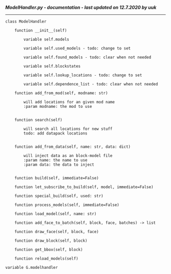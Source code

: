 ***ModelHandler.py - documentation - last updated on 12.7.2020 by uuk***
___

    class ModelHandler

        function __init__(self)

            variable self.models

            variable self.used_models - todo: change to set

            variable self.found_models - todo: clear when not needed

            variable self.blockstates

            variable self.lookup_locations - todo: change to set

            variable self.dependence_list - todo: clear when not needed

        function add_from_mod(self, modname: str)
            
            will add locations for an given mod name
            :param modname: the mod to use


        function search(self)
            
            will search all locations for new stuff
            todo: add datapack locations


        function add_from_data(self, name: str, data: dict)
            
            will inject data as an block-model file
            :param name: the name to use
            :param data: the data to inject


        function build(self, immediate=False)

        function let_subscribe_to_build(self, model, immediate=False)

        function special_build(self, used: str)

        function process_models(self, immediate=False)

        function load_model(self, name: str)

        function add_face_to_batch(self, block, face, batches) -> list

        function draw_face(self, block, face)

        function draw_block(self, block)

        function get_bbox(self, block)

        function reload_models(self)

    variable G.modelhandler